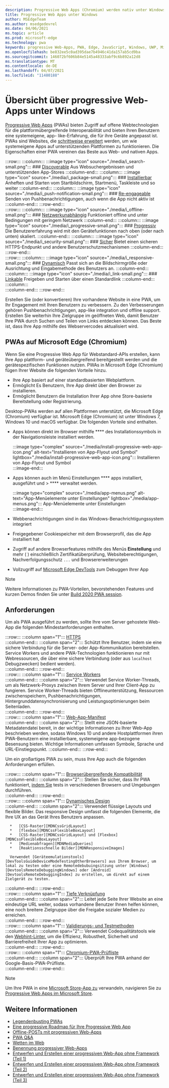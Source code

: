 ```yaml
---
description: Progressive Web Apps (Chromium) werden nativ unter Windows 10 ausgeführt.  Hier finden Sie alles, was Sie als Webentwickler wissen müssen.
title: Progressive Web Apps unter Windows
author: MSEdgeTeam
ms.author: msedgedevrel
ms.date: 04/06/2021
ms.topic: article
ms.prod: microsoft-edge
ms.technology: pwa
keywords: progressive Web-Apps, PWA, Edge, JavaScript, Windows, UWP, Microsoft Store
ms.openlocfilehash: be832ee5c0ad395dae7b4946c41da157ab5cd9ba
ms.sourcegitcommit: 146072bf606b84e5145a48333abf9c6b892a12d8
ms.translationtype: MT
ms.contentlocale: de-DE
ms.lasthandoff: 04/07/2021
ms.locfileid: "11480188"
---
```

# <a name="progressive-web-apps-on-windows-overview"></a>Übersicht über progressive Web-Apps unter Windows  

[Progressive Web Apps][MDNApps] \(PWAs\) bieten Zugriff auf offene Webtechnologien für die plattformübergreifende Interoperabilität und bieten Ihren Benutzern eine systemeigene, app- like-Erfahrung, die für ihre Geräte angepasst ist.  PWAs sind Websites, die [schrittweise erweitert][AListApartUnderstandingProgressiveEnhancement] werden, um wie systemeigene Apps auf unterstützenden Plattformen zu funktionieren.  Die Eigenschaften einer PWA vereinen das Beste aus Web- und nativen Apps.  

:::row:::
    :::column:::
        :::image type="icon" source="./media/i_search-small.png":::
        ### <a name="discoverablemdnpwaadvantagesdiscoverable"></a>[Discoverable][MDNPwaAdvantagesDiscoverable]
        Aus Websuchergebnissen und unterstützenden App-Stores
    :::column-end:::
    :::column:::
        :::image type="icon" source="./media/i_package-small.png":::
        ### <a name="installablemdnpwaadvantagesinstallable"></a>[Installierbar][MDNPwaAdvantagesInstallable]
        Anheften und Starten vom Startbildschirm, Startmenü, Taskleiste und so weiter
    :::column-end:::
    :::column:::
        :::image type="icon" source="./media/i_push-notification-small.png":::
        ### <a name="re-engageablemdnpwaadvantagesreengageable"></a>[Re-engageable][MDNPwaAdvantagesReEngageable]
        Senden von Pushbenachrichtigungen, auch wenn die App nicht aktiv ist
    :::column-end:::
:::row-end:::  
:::row:::
    :::column:::
        :::image type="icon" source="./media/i_offline-small.png":::
        ### <a name="network-independentmdnpwaadvantagesnetworkindependent"></a>[Netzwerkunabhängig][MDNPwaAdvantagesNetworkIndependent]
        Funktioniert offline und unter Bedingungen mit geringem Netzwerk
    :::column-end:::
    :::column:::
        :::image type="icon" source="./media/i_progressive-small.png":::
        ### <a name="progressivemdnpwaadvantagesprogressive"></a>[Progressiv][MDNPwaAdvantagesProgressive]
        Die Benutzererfahrung wird mit den Gerätefunktionen nach oben (oder nach unten) skaliert.
    :::column-end:::
    :::column:::
        :::image type="icon" source="./media/i_security-small.png":::
        ### <a name="safemdnpwaadvantagessafe"></a>[Sicher][MDNPwaAdvantagesSafe]
        Bietet einen sicheren HTTPS-Endpunkt und andere Benutzerschutzmechanismen
    :::column-end:::
:::row-end:::  
:::row:::
    :::column:::
        :::image type="icon" source="./media/i_responsive-small.png":::
        ### <a name="responsivemdnpwaadvantagesresponsive"></a>[Dynamisch][MDNPwaAdvantagesResponsive]
        Passt sich an die Bildschirmgröße oder Ausrichtung und Eingabemethode des Benutzers an.
    :::column-end:::
    :::column:::
        :::image type="icon" source="./media/i_link-small.png":::
        ### <a name="linkablemdnpwaadvantageslinkable"></a>[Linkable][MDNPwaAdvantagesLinkable]
        Freigeben und Starten über einen Standardlink
    :::column-end:::
    :::column:::
        &nbsp;  
    :::column-end:::
:::row-end:::  


Erstellen Sie \(oder konvertieren\) Ihre vorhandene Website in eine PWA, um Ihr Engagement mit Ihren Benutzern zu verbessern.  Zu den Verbesserungen gehören Pushbenachrichtigungen, app-like integration und offline support.  Erstellen Sie weiterhin Ihre Zielgruppe im geöffneten Web, damit Benutzer Ihre PWA durch Suchen und Teilen von Links entdecken können.  Das Beste ist, dass Ihre App mithilfe des Webservercodes aktualisiert wird.  

## <a name="pwas-on-microsoft-edge-chromium"></a>PWAs auf Microsoft Edge (Chromium)  

Wenn Sie eine Progressive Web App für Webstandard-APIs erstellen, kann Ihre App plattform- und geräteübergreifend bereitgestellt werden und die gerätespezifischen Funktionen nutzen.  PWAs in Microsoft Edge \(Chromium\) fügen Ihrer Website die folgenden Vorteile hinzu.  

*   Ihre App basiert auf einer standardbasierten Webplattform.  
*   Ermöglicht Es Benutzern, Ihre App direkt über den Browser zu installieren.  
*   Ermöglicht Benutzern die Installation Ihrer App ohne Store-basierte Bereitstellung oder Registrierung.  
    
Desktop-PWAs werden auf allen Plattformen unterstützt, die Microsoft Edge \(Chromium\) verfügbar ist. Microsoft Edge \(Chromium\) ist unter Windows 7, Windows 10 und macOS verfügbar.  Die folgenden Vorteile sind enthalten.  

*   Apps können direkt im Browser mithilfe **** des Installationssymbols in der Navigationsleiste installiert werden.  
    
    :::image type="complex" source="./media/install-progressive-web-app-icon.png" alt-text="Installieren von App-Flyout und Symbol" lightbox="./media/install-progressive-web-app-icon.png":::
       Installieren von App-Flyout und Symbol  
    :::image-end:::  
    
*   Apps können auch im Menü Einstellungen **** apps installiert, ausgeführt und  >  **** verwaltet werden.  
    
    :::image type="complex" source="./media/app-menus.png" alt-text="App-Menüelemente unter Einstellungen" lightbox="./media/app-menus.png":::
       App-Menüelemente unter Einstellungen  
    :::image-end:::  
    
*   Webbenachrichtigungen sind in das Windows-Benachrichtigungssystem integriert  
*   Freigegebener Cookiespeicher mit dem Browserprofil, das die App installiert hat  
*   Zugriff auf andere Browserfeatures mithilfe des Menüs **Einstellung** und mehr \( \) einschließlich Zertifikatüberprüfung, Websiteberechtigungen, Nachverfolgungsschutz `...` und Browsererweiterungen  
*   Vollzugriff auf [Microsoft Edge DevTools][DevtoolsProgressiveWebApps] zum Debuggen Ihrer App  
    
> [!NOTE]
> Weitere Informationen zu PWA-Vorteilen, bevorstehenden Features und kurzen Demos finden Sie unter [Build 2020 PWA session][BuildVideo]. 

## <a name="requirements"></a>Anforderungen  

Um als PWA ausgeführt zu werden, sollte Ihre vom Server gehostete Web-App die folgenden Mindestanforderungen enthalten.  

:::row:::
   :::column span="1":::
      [HTTPS][WikiHttps]  
   :::column-end:::
   :::column span="2":::
      Schützt Ihre Benutzer, indem sie eine sichere Verbindung für die Server- oder App-Kommunikation bereitstellen.  Service Workers und andere PWA-Technologien funktionieren nur mit Webressourcen, die über eine sichere Verbindung \(oder aus `localhost` Debugzwecken) bedient werden\).  
   :::column-end:::
:::row-end:::  
:::row:::
   :::column span="1":::
      [Service Workers][MDNServiceWorkerApi]  
   :::column-end:::
   :::column span="2":::
      Verwendet Service Worker-Threads, um als Netzwerk-Proxys zwischen Ihrem Server und Ihrer Client-App zu fungieren.  Service Worker-Threads bieten Offlineunterstützung, Ressourcen zwischenspeichern, Pushbenachrichtigungen, Hintergrunddatensynchronisierung und Leistungsoptimierungen beim Seitenladen.    
   :::column-end:::
:::row-end:::  
:::row:::
   :::column span="1":::
      [Web-App-Manifest][MDNWebAppManifest]  
   :::column-end:::
   :::column span="2":::
      Stellt eine JSON-basierte Metadatendatei bereit, in der wichtige Informationen zu Ihrer Web-App beschrieben werden, sodass Windows 10 und andere Hostplattformen ihren PWA-Benutzern eine installierbare, systemeigene app-bezogene Besensung bieten.  Wichtige Informationen umfassen Symbole, Sprache und URL-Einstiegspunkt. 
   :::column-end:::
:::row-end:::  

Um ein großartiges PWA zu sein, muss Ihre App auch die folgenden Anforderungen erfüllen.  

:::row:::
   :::column span="1":::
      [Browserübergreifende Kompatibilität][MDNCrossBrowserTesting]  
   :::column-end:::
   :::column span="2":::
      Stellen Sie sicher, dass Ihr PWA funktioniert, [indem Sie][MicrosoftDeveloperEdgeToolsRemote] tests in verschiedenen Browsern und Umgebungen durchführen.  
   :::column-end:::
:::row-end:::  
:::row:::
   :::column span="1":::
      [Dynamisches Design][WikiResponsiveWebDesign]  
   :::column-end:::
   :::column span="2":::
      Verwendet flüssige Layouts und flexible Bilder.  Das responsive Design umfasst die folgenden Elemente, die Ihre UX an das Gerät Ihres Benutzers anpassen.  
      
      *   [CSS-Raster][MDNCssGridLayout]  
      *   [flexbox][MDNCssFlexibleBoxLayout]  
      *   [CSS-Raster][MDNCssGridLayout] und [Flexbox][MDNCssFlexibleBoxLayout]  
      *   [Medienabfragen][MDNMediaQueries]  
      *   [Reaktionsschnelle Bilder][MDNResponsiveImages]  
      
      Verwendet [Geräteemulationstools][DevToolsGuideDeviceModeTestingOtherBrowsers] aus Ihrem Browser, um lokal zu testen oder eine Remotedebubuingsitzung unter [Windows][DevtoolsRemoteDebuggingWindows] oder [Android][DevtoolsRemoteDebuggingIndex] zu erstellen, um direkt auf einem Zielgerät zu testen.
   :::column-end:::
:::row-end:::  
:::row:::
   :::column span="1":::
      [Tiefe Verknüpfung][WikiDeepLinking]  
   :::column-end:::
   :::column span="2":::
      Leitet jede Seite Ihrer Website an eine eindeutige URL weiter, sodass vorhandene Benutzer Ihnen helfen können, eine noch breitere Zielgruppe über die Freigabe sozialer Medien zu erreichen.  
   :::column-end:::
:::row-end:::  
:::row:::
   :::column span="1":::
      [Validierungs- und Testmethoden][Webhint]  
   :::column-end:::
   :::column span="2":::
      Verwendet Codequalitätstools wie den [Webhint-Linter,][Webhint] um die Effizienz, Robustheit, Sicherheit und Barrierefreiheit Ihrer App zu optimieren.  
   :::column-end:::
:::row-end:::  
:::row:::
   :::column span="1":::
      [Chromium-PWA-Prüfliste][WebDevGoodPwaChecklist]  
   :::column-end:::
   :::column span="2":::
      Überprüft Ihre PWA anhand der Google-Basis-PWA-Prüfliste.  
   :::column-end:::
:::row-end:::  

> [!NOTE]
> Um Ihre PWA in eine [Microsoft Store-App zu][MicrosoftDeveloperStore] verwandeln, navigieren Sie zu [Progressive Web Apps im Microsoft Store][PwaChromiumMicrosoftStore].  
  
## <a name="see-also"></a>Weitere Informationen  

*   [Legendenbusting PWAs][Davrous20191018MythBustingPwasNewEdgeEdition]  
*   [Eine progressive Roadmap für Ihre Progressive Web App][CloudfourThinksProgressiveRoadmapYourWebApp]  
*   [Offline-POSTs mit progressiven Web-Apps][MediumWebEdgeOfflinePostsProgressiveWebApps]  
*   [PWA Q&A][AaronGustafsonNotebookPwaQa]  
*   [Wetten im Web][JoretegBlogBettingWeb]  
*   [Benennung progressiver Web-Apps][Fberriman20170626NamingProgressiveWebApps]  
*   [Entwerfen und Erstellen einer progressiven Web-App ohne Framework (Teil 1)][Smashingmagazine201907ProgressiveWebAppFrameworkPart1]  
*   [Entwerfen und Erstellen einer progressiven Web-App ohne Framework (Teil 2)][Smashingmagazine201907ProgressiveWebAppFrameworkPart2]  
*   [Entwerfen und Erstellen einer progressiven Web-App ohne Framework (Teil 3)][Smashingmagazine201907ProgressiveWebAppFrameworkPart3]  
    
<!-- links -->  

[DevtoolsRemoteDebuggingIndex]: ../devtools-guide-chromium/remote-debugging/index.md "Erste Schritte mit remote debuggen von Android-Geräten | Microsoft Docs"  
[DevtoolsRemoteDebuggingWindows]: ../devtools-guide-chromium/remote-debugging/windows.md "Erste Schritte mit remote debugging Windows 10 Devices | Microsoft Docs"  
[DevToolsGuideDeviceModeTestingOtherBrowsers]: ../devtools-guide-chromium/device-mode/testing-other-browsers.md "Emulieren und Testen anderer | Microsoft Docs"  
[DevtoolsProgressiveWebApps]: ../devtools-guide-chromium/progressive-web-apps/index.md "Debuggen von Progressive Web Apps | Microsoft Docs"  
[PwaChromiumMicrosoftStore]: ./microsoft-store.md "Veröffentlichen Sie Ihre Progressive Web App im Microsoft Store | Microsoft Docs"



[WindowsUWPControlsPatternTilesNotificationsWns]: /windows/uwp/controls-and-patterns/tiles-and-notifications-windows-push-notification-services--wns--overview.md "Windows Push Notification Services (WNS) | Microsoft Docs"  
[WindowsUWPDesignDevicesDesigningTv]: /windows/uwp/design/devices/designing-for-tv.md "Entwerfen für Xbox- und | Microsoft Docs"  
[WindowsUWPDesignDevicesIndex]: /windows/uwp/design/devices/index.md "Überlegungen zur Benutzeroberfläche für UWP-| Microsoft Docs"  
[WindowsUWPGetStartedGuide]: /windows/uwp/get-started/universal-application-platform-guide.md "Was ist eine App für die universelle Windows-Plattform (UWP)? | Microsoft Docs"  
[WindowsUWPLaunchResumeBackgroundTasks]: /windows/uwp/launch-resume/support-your-app-with-background-tasks.md "Unterstützen Sie Ihre App mit Hintergrundaufgaben | Microsoft Docs"  
[WindowsUWPPublishIndex]: /windows/uwp/publish/index.md "Veröffentlichen von Windows-Apps und | Microsoft Docs"  
[WindowsUWPPublishDeveloperAccount]: /windows/uwp/publish/opening-a-developer-account.md "Öffnen eines Entwicklerkontos | Microsoft Docs"  

[WindowsBlogsWelcomingPWAsEdgeWindows]: https://blogs.windows.com/msedgedev/2018/02/06/welcoming-progressive-web-apps-edge-windows-10/#56z7mJwKsykfbR4I.97 "Willkommen bei Progressive Web Apps für Microsoft Edge und Windows 10 – Windows Blogs"  
[MicrosoftDeveloperEdgePlatformStatusBackgroundSync]: https://developer.microsoft.com/microsoft-edge/platform/status/backgroundsyncapi "Hintergrundsynchronisierungs-API – Microsoft Edge Platform Status"  
[MicrosoftDeveloperEdgePlatformStatusWebAppManifest]: https://developer.microsoft.com/microsoft-edge/platform/status/webapplicationmanifest "Web-App-Manifest – Microsoft Edge-Plattformstatus"  
[MicrosoftDeveloperEdgeToolsRemote]: https://developer.microsoft.com/microsoft-edge/tools/remote "Sofortige Tests"  
[MicrosoftDeveloperWindowsMixedReality]: https://developer.microsoft.com/windows/mixed-reality "Mixed Reality für Entwickler"  
[MicrosoftDeveloperWindowsSurfaceHub]: https://developer.microsoft.com/windows/surfacehub "Microsoft Surface Hub"  
[MicrosoftDeveloperStore]: https://developer.microsoft.com/store "Microsoft Developer Store"  
[MicrosoftEdge]: https://www.microsoft.com/edge "Herunterladen des neuen Microsoft Edge-Browsers"  
[MicrosoftSupportWindowsFocusAssist]: https://support.microsoft.com/help/4026996/windows-10-turn-focus-assist-on-or-off "Aktivieren oder Deaktivieren der Fokushilfe in Windows 10"  
[MicrosoftSupportWindowsNotificationSettings]: https://support.microsoft.com/help/4028678/windows-10-change-notification-settings "Ändern von Benachrichtigungseinstellungen in Windows 10"  

[AaronGustafsonNotebookPwaQa]: https://www.aaron-gustafson.com/notebook/pwa-qa "PWA Q&A"  

[AListApartUnderstandingProgressiveEnhancement]: https://alistapart.com/article/understandingprogressiveenhancement "Grundlegendes zur progressiven Verbesserung – Eine Liste getrennt"  

[MDNApps]: https://developer.mozilla.org/Apps/Progressive "apps | MDN"  
[MDNCache]: https://developer.mozilla.org/docs/Web/API/Cache "Cache | MDN"  
[MDNCrossBrowserTesting]: https://developer.mozilla.org/docs/Learn/Tools_and_testing/Cross_browser_testing "Browserübergreifende Tests | MDN"  
[MDNCssFlexibleBoxLayout]: https://developer.mozilla.org/docs/Web/CSS/CSS_Flexible_Box_Layout "CSS Flexible Box Layout | MDN"  
[MDNCssGridLayout]: https://developer.mozilla.org/docs/Web/CSS/CSS_Grid_Layout "CSS Grid Layout | MDN"  
[MDNFetchApi]: https://developer.mozilla.org/docs/Web/API/Fetch_API "Abrufen von API-| MDN"  
[MDNMediaQueries]: https://developer.mozilla.org/docs/Web/CSS/Media_Queries "Medienabfragen | MDN"  
[MDNNotificationsApi]: https://developer.mozilla.org/docs/Web/API/Notifications_API "Benachrichtigungs-API-| MDN"  
[MDNPushApi]: https://developer.mozilla.org/docs/Web/API/Push_API "Push-API-| MDN"  
[MDNPwaAdvantagesDiscoverable]: https://developer.mozilla.org/docs/Web/Apps/Progressive/Advantages#Discoverable "Discoverable – Vorteile progressiver Web-Apps"  
[MDNPwaAdvantagesInstallable]: https://developer.mozilla.org/docs/Web/Apps/Progressive/Advantages#Installable "Installierbar – Vorteile der progressiven Web-App"  
[MDNPwaAdvantagesLinkable]: https://developer.mozilla.org/Apps/Progressive/Advantages#Linkable "Linkable – Vorteile progressiver Web-Apps"  
[MDNPwaAdvantagesNetworkIndependent]: https://developer.mozilla.org/docs/Web/Apps/Progressive/Advantages#Network_independent "Netzwerkunabhängig – Vorteile der progressiven Web-App"  
[MDNPwaAdvantagesProgressive]: https://developer.mozilla.org/docs/Web/Apps/Progressive/Advantages#Progressive "Progressive – Progressive Web-App-Vorteile"  
[MDNPwaAdvantagesReEngageable]: https://developer.mozilla.org/docs/Web/Apps/Progressive/Advantages#Re-engageable "Re-engageable – Vorteile der progressiven Web-App"  
[MDNPwaAdvantagesResponsive]: https://developer.mozilla.org/Apps/Progressive/Advantages#Responsive "Reaktionsfähig – Progressive Web-App-Vorteile"  
[MDNPwaAdvantagesSafe]: https://developer.mozilla.org/docs/Web/Apps/Progressive/Advantages#Safe "Sicher – Vorteile der progressiven Web-App"  
[MDNResponsiveImages]: https://developer.mozilla.org/docs/Learn/HTML/Multimedia_and_embedding/Responsive_images "Reaktionsschnelle Bilder | MDN"  
[MDNServiceWorkerApi]: https://developer.mozilla.org/docs/Web/API/Service_Worker_API "Dienstarbeits-API-| MDN"  
[MDNSyncManager]: https://developer.mozilla.org/docs/Web/API/SyncManager "SyncManager-| MDN"  
[MDNWebAppManifest]: https://developer.mozilla.org/docs/Web/Manifest "Web App Manifest | MDN"  

[BuildVideo]: https://www.youtube.com/watch?v=y4p_QHZtMKM "PWA-Video"  

[CloudfourThinksProgressiveRoadmapYourWebApp]: https://cloudfour.com/thinks/a-progressive-roadmap-for-your-progressive-web-app "Eine progressive Roadmap für Ihre Progressive Web App"  

[Davrous20191018MythBustingPwasNewEdgeEdition]: https://www.davrous.com/2019/10/18/myth-busting-pwas-the-new-edge-edition "Legendenbusting PWAs – Die neue Edge Edition"  

[Fberriman20170626NamingProgressiveWebApps]: https://fberriman.com/2017/06/26/naming-progressive-web-apps "Benennung progressiver Web-Apps"  

[JoretegBlogBettingWeb]: https://joreteg.com/blog/betting-on-the-web "Wetten im Web"  

[MediumWebEdgeOfflinePostsProgressiveWebApps]: https://medium.com/web-on-the-edge/offline-posts-with-progressive-web-apps-fc2dc4ad895 "Offline-POSTs mit progressiven Web-Apps"  

[PWABuilder]: https://www.pwabuilder.com "PWABuilder"  

[Smashingmagazine201907ProgressiveWebAppFrameworkPart1]: https://www.smashingmagazine.com/2019/07/progressive-web-application-pwa-framework-part-1 "Entwerfen und Erstellen einer progressiven Webanwendung ohne Framework (Teil 1)"  

[Smashingmagazine201907ProgressiveWebAppFrameworkPart2]: https://www.smashingmagazine.com/2019/07/progressive-web-application-pwa-framework-part-2 "Entwerfen und Erstellen einer progressiven Webanwendung ohne Framework (Teil 2)"  

[Smashingmagazine201907ProgressiveWebAppFrameworkPart3]: https://www.smashingmagazine.com/2019/07/progressive-web-application-pwa-framework-part-3 "Entwerfen und Erstellen einer progressiven Webanwendung ohne Framework (Teil 3)"  

[WebDevGoodPwaChecklist]: https://web.dev/pwa-checklist "Was macht eine gute Progressive Web App aus? | web.dev"  

[Webhint]: https://webhint.io "webhint"  

[WikiDeepLinking]: https://en.wikipedia.org/wiki/Deep_linking "Tiefe Verknüpfung – Wikipedia"  
[WikiHttps]: https://en.wikipedia.org/wiki/HTTPS "HTTPS – Wikipedia"  
[WikiResponsiveWebDesign]: https://en.wikipedia.org/wiki/Responsive_web_design "Responsive Web Design – Wikipedia"  
